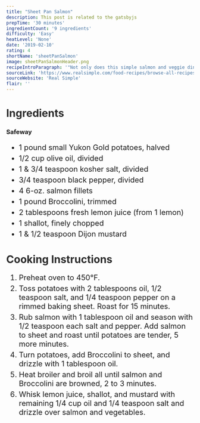 ```yaml
---
title: "Sheet Pan Salmon"
description: This post is related to the gatsbyjs
prepTime: '30 minutes'
ingredientCount: '9 ingredients'
difficulty: 'Easy'
heatLevel: 'None'
date: '2019-02-10'
rating: 4
shortName: 'sheetPanSalmon'
image: sheetPanSalmonHeader.png
recipeIntroParagraph: '"Not only does this simple salmon and veggie dinner come together on one sheet pan, it keeps your shopping list short—a double win! The key to making this recipe work is the timing. Starting the potatoes off first allows them to get a head start, instead of overcooking the salmon or fussy steps. Got leftovers? Flake the salmon and chop the vegetables into bite-size pieces. Then, toss with greens for a healthy lunch, or pile over warm grains for a heartier alternative. Shopping tip: Look for salmon fillets that all have the same thickness, which will help them to cook evenly." (from source website)'
sourceLink: 'https://www.realsimple.com/food-recipes/browse-all-recipes/sheet-pan-salmon-with-potatoes-and-broccolini'
sourceWebsite: 'Real Simple'
flair: ''
---
```

<h1 style="color: #2B2B2B;">Ingredients</h1>

<h3>Safeway</h3>
<ul style="font-size: 20px;">
    <li style="margin: 5px 0;">1 pound small Yukon Gold potatoes, halved</li>
    <li style="margin: 5px 0;">1/2 cup olive oil, divided</li>
    <li style="margin: 5px 0;">1 & 3/4 teaspoon kosher salt, divided</li>
    <li style="margin: 5px 0;">3/4 teaspoon black pepper, divided</li>
    <li style="margin: 5px 0;">4 6-oz. salmon fillets</li>
    <li style="margin: 5px 0;">1 pound Broccolini, trimmed</li>
    <li style="margin: 5px 0;">2 tablespoons fresh lemon juice (from 1 lemon)</li>
    <li style="margin: 5px 0;">1 shallot, finely chopped</li>
    <li style="margin: 5px 0;">1 & 1/2 teaspoon Dijon mustard</li>
</ul>

<h1 style="color: #2B2B2B;">Cooking Instructions</h1>
<ol style="font-size: 20px" className="cookingInstructionsOL">
    <li style="margin: 5px 0;">Preheat oven to 450°F.</li>
    <li style="margin: 5px 0;">Toss potatoes with 2 tablespoons oil, 1/2 teaspoon salt, and 1/4 teaspoon pepper on a rimmed baking sheet. Roast for 15 minutes.</li>
    <li style="margin: 5px 0;">Rub salmon with 1 tablespoon oil and season with 1/2 teaspoon each salt and pepper. Add salmon to sheet and roast until potatoes are tender, 5 more minutes.</li>
    <li style="margin: 5px 0;">Turn potatoes, add Broccolini to sheet, and drizzle with 1 tablespoon oil.</li>
    <li style="margin: 5px 0;">Heat broiler and broil all until salmon and Broccolini are browned, 2 to 3 minutes.</li>
    <li style="margin: 5px 0;">Whisk lemon juice, shallot, and mustard with remaining 1/4 cup oil and 1/4 teaspoon salt and drizzle over salmon and vegetables.</li>
</ol>
